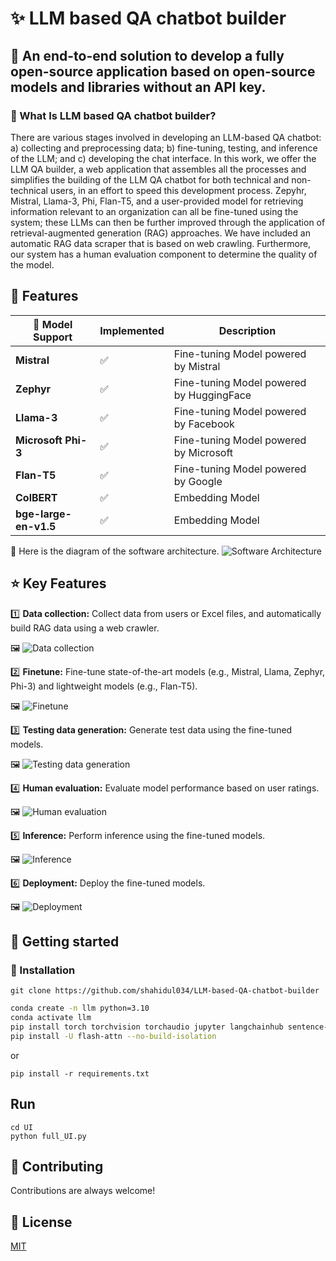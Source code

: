 
# ✨ LLM based QA chatbot builder
## 🏁 An end-to-end solution to develop a fully open-source application based on open-source models and libraries without an API key.

### 🎯 What Is LLM based QA chatbot builder?
There are various stages involved in developing an LLM-based QA chatbot: a) collecting and preprocessing data; b) fine-tuning, testing, and inference of the LLM; and c) developing the chat interface. In this work, we offer the LLM QA builder, a web application that assembles all the processes and simplifies the building of the LLM QA chatbot for both technical and non-technical users, in an effort to speed this development process. Zepyhr, Mistral, Llama-3, Phi, Flan-T5, and a user-provided model for retrieving information relevant to an organization can all be fine-tuned using the system; these LLMs can then be further improved through the application of retrieval-augmented generation (RAG) approaches. We have included an automatic RAG data scraper that is based on web crawling. Furthermore, our system has a human evaluation component to determine the quality of the model. 


## 🎯 Features


| 🦾 Model Support             | Implemented | Description                                   |
|------------------------------|-------------|-----------------------------------------------|
| **Mistral**                  | ✅           | Fine-tuning Model powered by Mistral         |
| **Zephyr**                   | ✅           | Fine-tuning Model powered by HuggingFace      |
| **Llama-3**                  | ✅           | Fine-tuning Model powered by Facebook    |
| **Microsoft Phi-3**          | ✅           | Fine-tuning Model powered by Microsoft  |
| **Flan-T5**                  | ✅           | Fine-tuning Model powered by Google    |
| **ColBERT**                  | ✅           | Embedding Model     |
| **bge-large-en-v1.5**        | ✅           | Embedding Model |

🔀 Here is the diagram of the software architecture.
![Software Architecture](https://github.com/shahidul034/LLM-based-QA-chatbot-builder/blob/main/software%20screenshot/KUET%20LLM2.png)

## ⭐ Key Features

1️⃣ **Data collection:** Collect data from users or Excel files, and automatically build RAG data using a web crawler.

🖼️
![Data collection](https://github.com/shahidul034/LLM-based-QA-chatbot-builder/blob/main/software%20screenshot/data%20collection.png)

2️⃣ **Finetune:** Fine-tune state-of-the-art models (e.g., Mistral, Llama, Zephyr, Phi-3) and lightweight models (e.g., Flan-T5).

🖼️
![Finetune](https://github.com/shahidul034/LLM-based-QA-chatbot-builder/blob/main/software%20screenshot/Finetuning.png)


3️⃣ **Testing data generation:** Generate test data using the fine-tuned models.

🖼️
![Testing data generation](https://github.com/shahidul034/LLM-based-QA-chatbot-builder/blob/main/software%20screenshot/Testing%20data%20generation%20from%20model.png)

4️⃣  **Human evaluation:** Evaluate model performance based on user ratings.

🖼️
![Human evaluation](https://github.com/shahidul034/LLM-based-QA-chatbot-builder/blob/main/software%20screenshot/Human%20evaluation.png)

5️⃣  **Inference:** Perform inference using the fine-tuned models.

🖼️
![Inference](https://github.com/shahidul034/LLM-based-QA-chatbot-builder/blob/main/software%20screenshot/inference.png)

6️⃣ **Deployment:** Deploy the fine-tuned models.

🖼️
![Deployment](https://github.com/shahidul034/LLM-based-QA-chatbot-builder/blob/main/software%20screenshot/deployment.png)
## 🎯 Getting started
### 🚀 Installation
```
git clone https://github.com/shahidul034/LLM-based-QA-chatbot-builder
```
```bash
conda create -n llm python=3.10
conda activate llm
pip install torch torchvision torchaudio jupyter langchainhub sentence-transformers faiss-gpu docx2txt langchain bitsandbytes transformers peft accelerate pynvml trl datasets packaging ninja wandb colbert-ai[torch,faiss-gpu] RAGatouille
pip install -U flash-attn --no-build-isolation

```
or 
```
pip install -r requirements.txt
```
## Run
```
cd UI
python full_UI.py
```
## 🎯 Contributing

Contributions are always welcome!



## 🎯 License

[MIT](https://github.com/shahidul034/LLM-based-QA-chatbot-builder/blob/main/LICENSE)

